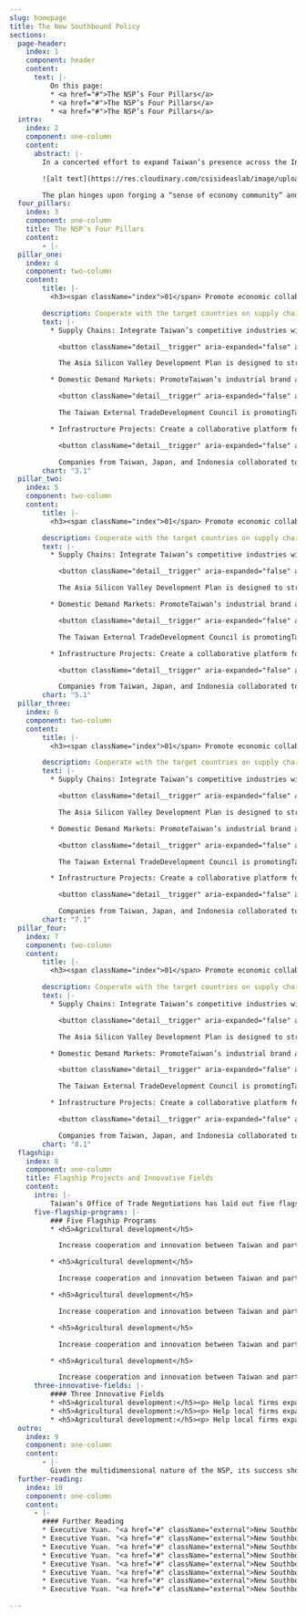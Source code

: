 ```yaml
---
slug: homepage
title: The New Southbound Policy
sections:
  page-header:
    index: 1
    component: header
    content:
      text: |-
          On this page:
          * <a href="#">The NSP’s Four Pillars</a>
          * <a href="#">The NSP’s Four Pillars</a>
          * <a href="#">The NSP’s Four Pillars</a>
  intro:
    index: 2
    component: one-column
    content:
      abstract: |-
        In a concerted effort to expand Taiwan’s presence across the Indo-Pacific, President Tsai Ing-wen introduced the New Southbound Policy (NSP) in 2016. The NSP is designed to strengthen Taipei’s relationships with the ten countries of ASEAN, six states in South Asia, Australia, and New Zealand. The policy aims to leverage Taiwan’s cultural, educational, technological, agricultural, and economic assets to enhance Taiwan’s regional integration and promote the broader development of the Indo-Pacific region.

        ![alt text](https://res.cloudinary.com/csisideaslab/image/upload/v1541004113/on-the-radar/GettyImages-1054021808.jpg "Countries included in the Southbound Policy: the ten countries of ASEAN, Australia, Bangladesh, Bhutan, India, Nepal, New Zealand, Pakistan, and Sri Lanka")

        The plan hinges upon forging a “sense of economy community” and forming “a consensus for cooperation” with the eighteen nations identified by Taipei as potential partners. Since Taiwan lacks formal diplomatic ties with the countries targeted by the NSP, Taipei must creatively foster bilateral collaboration. To this end, the Tsai administration has rallied local governments and civil society organizations to collaborate with the central government’s implementation efforts.
  four_pillars:
    index: 3
    component: one-column
    title: The NSP’s Four Pillars
    content:
        - |-
  pillar_one:
    index: 4
    component: two-column
    content:
        title: |-
          <h3><span className="index">01</span> Promote economic collaboration: </h3>

        description: Cooperate with the target countries on supply chains, domestic demand markets and infrastructure projects.
        text: |-
          * Supply Chains: Integrate Taiwan’s competitive industries with the supply chains of other economies, including not only NSP partners but also Japan and the United States.

            <button className="detail__trigger" aria-expanded="false" aria-label="Toggle Explainer"><i className="ellipse">…</i></button>

            The Asia Silicon Valley Development Plan is designed to strengthen industrial links between Taiwan and its economic partners.

          * Domestic Demand Markets: PromoteTaiwan’s industrial brand abroad by increasingexports.

            <button className="detail__trigger" aria-expanded="false" aria-label="Toggle Explainer"><i className="ellipse">…</i></button>

            The Taiwan External TradeDevelopment Council is promotingTaiwan’s image abroad by organizingfairs and exhibitions in partner countries

          * Infrastructure Projects: Create a collaborative platform for exporting infrastructure construction services and turnkey projects.

            <button className="detail__trigger" aria-expanded="false" aria-label="Toggle Explainer"><i className="ellipse">…</i></button>

            Companies from Taiwan, Japan, and Indonesia collaborated to construct Jakarta’s first mass rapid transit line.
        chart: "3.1"
  pillar_two:
    index: 5
    component: two-column
    content:
        title: |-
          <h3><span className="index">01</span> Promote economic collaboration: </h3>

        description: Cooperate with the target countries on supply chains, domestic demand markets and infrastructure projects.
        text: |-
          * Supply Chains: Integrate Taiwan’s competitive industries with the supply chains of other economies, including not only NSP partners but also Japan and the United States.

            <button className="detail__trigger" aria-expanded="false" aria-label="Toggle Explainer"><i className="ellipse">…</i></button>

            The Asia Silicon Valley Development Plan is designed to strengthen industrial links between Taiwan and its economic partners.

          * Domestic Demand Markets: PromoteTaiwan’s industrial brand abroad by increasingexports.

            <button className="detail__trigger" aria-expanded="false" aria-label="Toggle Explainer"><i className="ellipse">…</i></button>

            The Taiwan External TradeDevelopment Council is promotingTaiwan’s image abroad by organizingfairs and exhibitions in partner countries

          * Infrastructure Projects: Create a collaborative platform for exporting infrastructure construction services and turnkey projects.

            <button className="detail__trigger" aria-expanded="false" aria-label="Toggle Explainer"><i className="ellipse">…</i></button>

            Companies from Taiwan, Japan, and Indonesia collaborated to construct Jakarta’s first mass rapid transit line.
        chart: "5.1"
  pillar_three:
    index: 6
    component: two-column
    content:
        title: |-
          <h3><span className="index">01</span> Promote economic collaboration: </h3>

        description: Cooperate with the target countries on supply chains, domestic demand markets and infrastructure projects.
        text: |-
          * Supply Chains: Integrate Taiwan’s competitive industries with the supply chains of other economies, including not only NSP partners but also Japan and the United States.

            <button className="detail__trigger" aria-expanded="false" aria-label="Toggle Explainer"><i className="ellipse">…</i></button>

            The Asia Silicon Valley Development Plan is designed to strengthen industrial links between Taiwan and its economic partners.

          * Domestic Demand Markets: PromoteTaiwan’s industrial brand abroad by increasingexports.

            <button className="detail__trigger" aria-expanded="false" aria-label="Toggle Explainer"><i className="ellipse">…</i></button>

            The Taiwan External TradeDevelopment Council is promotingTaiwan’s image abroad by organizingfairs and exhibitions in partner countries

          * Infrastructure Projects: Create a collaborative platform for exporting infrastructure construction services and turnkey projects.

            <button className="detail__trigger" aria-expanded="false" aria-label="Toggle Explainer"><i className="ellipse">…</i></button>

            Companies from Taiwan, Japan, and Indonesia collaborated to construct Jakarta’s first mass rapid transit line.
        chart: "7.1"
  pillar_four:
    index: 7
    component: two-column
    content:
        title: |-
          <h3><span className="index">01</span> Promote economic collaboration: </h3>

        description: Cooperate with the target countries on supply chains, domestic demand markets and infrastructure projects.
        text: |-
          * Supply Chains: Integrate Taiwan’s competitive industries with the supply chains of other economies, including not only NSP partners but also Japan and the United States.

            <button className="detail__trigger" aria-expanded="false" aria-label="Toggle Explainer"><i className="ellipse">…</i></button>

            The Asia Silicon Valley Development Plan is designed to strengthen industrial links between Taiwan and its economic partners.

          * Domestic Demand Markets: PromoteTaiwan’s industrial brand abroad by increasingexports.

            <button className="detail__trigger" aria-expanded="false" aria-label="Toggle Explainer"><i className="ellipse">…</i></button>

            The Taiwan External TradeDevelopment Council is promotingTaiwan’s image abroad by organizingfairs and exhibitions in partner countries

          * Infrastructure Projects: Create a collaborative platform for exporting infrastructure construction services and turnkey projects.

            <button className="detail__trigger" aria-expanded="false" aria-label="Toggle Explainer"><i className="ellipse">…</i></button>

            Companies from Taiwan, Japan, and Indonesia collaborated to construct Jakarta’s first mass rapid transit line.
        chart: "8.1"
  flagship:
    index: 8
    component: one-column
    title: Flagship Projects and Innovative Fields
    content:
      intro: |-
          Taiwan’s Office of Trade Negotiations has laid out five flagship projects and three potential-laden fields for collaboration. These programs are designed to capitalize on the pillars of the New Southbound Policy and enhance mutually beneficial ties with targeted countries across the Indo-Pacific.
      five-flagship-programs: |-
          ### Five Flagship Programs
          * <h5>Agricultural development</h5>

            Increase cooperation and innovation between Taiwan and partner countries.

          * <h5>Agricultural development</h5>

            Increase cooperation and innovation between Taiwan and partner countries.

          * <h5>Agricultural development</h5>

            Increase cooperation and innovation between Taiwan and partner countries.

          * <h5>Agricultural development</h5>

            Increase cooperation and innovation between Taiwan and partner countries.

          * <h5>Agricultural development</h5>

            Increase cooperation and innovation between Taiwan and partner countries.
      three-innovative-fields: |-
          #### Three Innovative Fields
          * <h5>Agricultural development:</h5><p> Help local firms expand their business abroad and aid the development of e-commerce platforms in regional markets.</p>
          * <h5>Agricultural development:</h5><p> Help local firms expand their business abroad and aid the development of e-commerce platforms in regional markets.</p>
          * <h5>Agricultural development:</h5><p> Help local firms expand their business abroad and aid the development of e-commerce platforms in regional markets.</p>
  outro:
    index: 9
    component: one-column
    content:
        - |-        
          Given the multidimensional nature of the NSP, its success should be evaluated incrementally. We encourage you to visit our <a href="/data">Data Repository</a>, which tracks several of the key performance benchmarks for the policy. More details regarding the NSP can be found in our longer publication.
  further-reading:
    index: 10
    component: one-column
    content:
      - |-
        #### Further Reading
        * Executive Yuan. "<a href="#" className="external">New Southbound Policy.</a>" Office of Trade Negotiations.
        * Executive Yuan. "<a href="#" className="external">New Southbound Policy.</a>" Office of Trade Negotiations.
        * Executive Yuan. "<a href="#" className="external">New Southbound Policy.</a>" Office of Trade Negotiations.
        * Executive Yuan. "<a href="#" className="external">New Southbound Policy.</a>" Office of Trade Negotiations.
        * Executive Yuan. "<a href="#" className="external">New Southbound Policy.</a>" Office of Trade Negotiations.
        * Executive Yuan. "<a href="#" className="external">New Southbound Policy.</a>" Office of Trade Negotiations.
        * Executive Yuan. "<a href="#" className="external">New Southbound Policy.</a>" Office of Trade Negotiations.
        * Executive Yuan. "<a href="#" className="external">New Southbound Policy.</a>" Office of Trade Negotiations.

---
```

